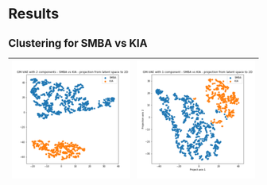 # Results

## Clustering for SMBA vs KIA

![](./high_param_gmvae_2/gmvae2_tsne.png) | ![](./high_param_gmvae_1/gmvae1_tsne.png)
:-------------------------:|:-------------------------:
